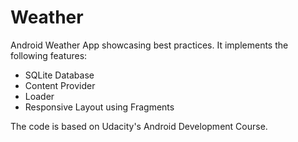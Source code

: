 # Weather
Android Weather App showcasing best practices.
It implements the following features:
- SQLite Database
- Content Provider
- Loader
- Responsive Layout using Fragments

The code is based on Udacity's Android Development Course.
